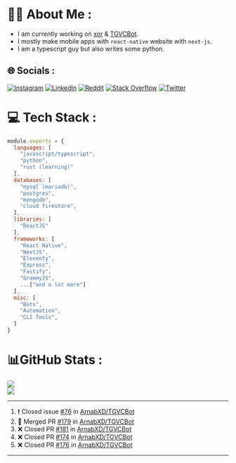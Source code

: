 # 🧑‍💻 About Me :
* I am currently working on [xor](https://github.com/xorgram/xor) & [TGVCBot](https://github.com/ArnabXD/TGVCBot).
* I mostly make mobile apps with `react-native` website with `next-js`.
* I am a typescript guy but also writes some python.

## 🌐 Socials :
[![Instagram](https://img.shields.io/badge/Instagram-%23E4405F.svg?logo=Instagram&logoColor=white)](https://instagram.com/arnabparyali) [![LinkedIn](https://img.shields.io/badge/LinkedIn-%230077B5.svg?logo=linkedin&logoColor=white)](https://linkedin.com/in/arnabparyali) [![Reddit](https://img.shields.io/badge/Reddit-%23FF4500.svg?logo=Reddit&logoColor=white)](https://reddit.com/user/ArnabXD) [![Stack Overflow](https://img.shields.io/badge/-Stackoverflow-FE7A16?logo=stack-overflow&logoColor=white)](https://stackoverflow.com/users/12250600) [![Twitter](https://img.shields.io/badge/Twitter-%231DA1F2.svg?logo=Twitter&logoColor=white)](https://twitter.com/arnabparyali) 

# 💻 Tech Stack :

```js
module.exports = {
  languages: [
    "javascript/typescript",
    "python",
    "rust (learning)"
  ],
  databases: [
    "mysql (mariadb)",
    "postgres",
    "mongodb",
    "cloud firestore",
  ],
  libraries: [
    "ReactJS"
  ],
  frameworks: [
    "React Native",
    "NextJS",
    "Eleventy",
    "Express",
    "Fastify",
    "GrammyJS",
    ...["and a lot more"]
  ],
  misc: [
    "Bots",
    "Automation",
    "CLI Tools",
  ]
}
```

# 📊GitHub Stats :
![](https://github-readme-stats.vercel.app/api?username=ArnabXD&theme=tokyonight&hide_border=false&include_all_commits=false&count_private=false)<br/>
![](https://github-readme-stats.vercel.app/api/top-langs/?username=ArnabXD&theme=tokyonight&hide_border=false&include_all_commits=false&count_private=false&layout=compact)

---

<!--START_SECTION:activity-->
1. ❗️ Closed issue [#76](https://github.com/ArnabXD/TGVCBot/issues/76) in [ArnabXD/TGVCBot](https://github.com/ArnabXD/TGVCBot)
2. 🎉 Merged PR [#179](https://github.com/ArnabXD/TGVCBot/pull/179) in [ArnabXD/TGVCBot](https://github.com/ArnabXD/TGVCBot)
3. ❌ Closed PR [#181](https://github.com/ArnabXD/TGVCBot/pull/181) in [ArnabXD/TGVCBot](https://github.com/ArnabXD/TGVCBot)
4. ❌ Closed PR [#174](https://github.com/ArnabXD/TGVCBot/pull/174) in [ArnabXD/TGVCBot](https://github.com/ArnabXD/TGVCBot)
5. ❌ Closed PR [#176](https://github.com/ArnabXD/TGVCBot/pull/176) in [ArnabXD/TGVCBot](https://github.com/ArnabXD/TGVCBot)
<!--END_SECTION:activity-->

---
